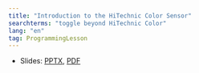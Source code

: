```yaml
---
title: "Introduction to the HiTechnic Color Sensor"
searchterms: "toggle beyond HiTechnic Color"
lang: "en"
tag: ProgrammingLesson
---
```

 <ul>
 <li class="ng-binding">Slides:
 <a href="translations/en-us/wro/HiTechnicColor.pptx">PPTX</a>,
 <a href="translations/en-us/wro/HiTechnicColor.pdf">PDF</a>
 </li>
 </ul>
